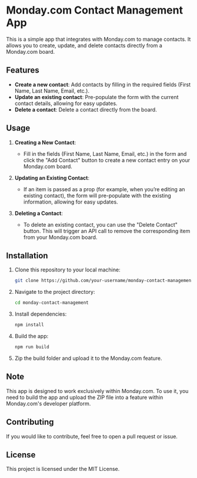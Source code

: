 # Monday.com Contact Management App

This is a simple app that integrates with Monday.com to manage contacts. It allows you to create, update, and delete contacts directly from a Monday.com board.

## Features

- **Create a new contact**: Add contacts by filling in the required fields (First Name, Last Name, Email, etc.).
- **Update an existing contact**: Pre-populate the form with the current contact details, allowing for easy updates.
- **Delete a contact**: Delete a contact directly from the board.

## Usage

1. **Creating a New Contact**:  
   - Fill in the fields (First Name, Last Name, Email, etc.) in the form and click the "Add Contact" button to create a new contact entry on your Monday.com board.

2. **Updating an Existing Contact**:  
   - If an item is passed as a prop (for example, when you’re editing an existing contact), the form will pre-populate with the existing information, allowing for easy updates.

3. **Deleting a Contact**:  
   - To delete an existing contact, you can use the "Delete Contact" button. This will trigger an API call to remove the corresponding item from your Monday.com board.

## Installation

1. Clone this repository to your local machine:

   ```bash
   git clone https://github.com/your-username/monday-contact-management.git
   ```

2. Navigate to the project directory:

   ```bash
   cd monday-contact-management
   ```

3. Install dependencies:

   ```bash
   npm install
   ```

4. Build the app:

   ```bash
   npm run build
   ```

5. Zip the build folder and upload it to the Monday.com feature.

## Note

This app is designed to work exclusively within Monday.com. To use it, you need to build the app and upload the ZIP file into a feature within Monday.com's developer platform.

## Contributing

If you would like to contribute, feel free to open a pull request or issue.

## License

This project is licensed under the MIT License.
